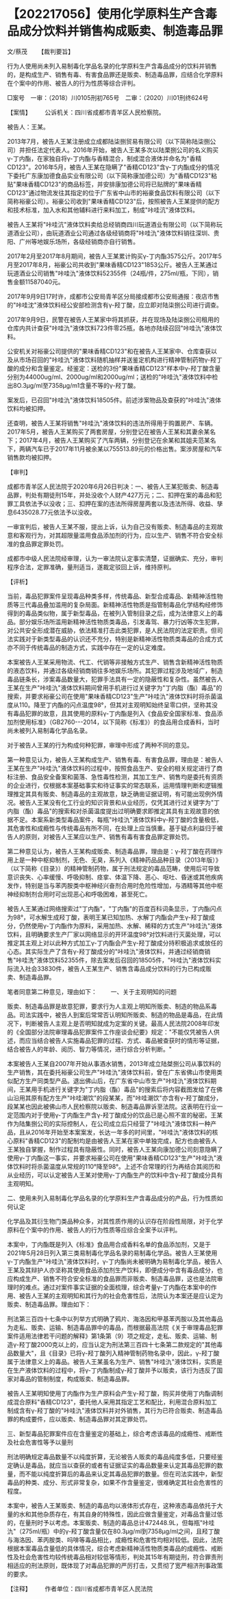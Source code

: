 # 【202217056】使用化学原料生产含毒品成分饮料并销售构成贩卖、制造毒品罪

文/蔡茂 　　【裁判要旨】

行为人使用尚未列入易制毒化学品名录的化学原料生产含毒品成分的饮料并销售的，是构成生产、销售有毒、有害食品罪还是贩卖、制造毒品罪，应结合化学原料在个案中的作用、被告人的行为性质等综合评判。

□案号　一审：（2018）川0105刑初765号　二审：（2020）川01刑终624号

【案情】 　　公诉机关：四川省成都市青羊区人民检察院。

被告人：王某。

2013年7月，被告人王某注册成立成都陆柒捌贸易有限公司（以下简称陆柒捌公司）并担任法定代表人。2016年开始，被告人王某多次以陆栗捌公司的名义购买γ-丁内酯，在家独自将γ-丁内酯与香精混合，制成混合液体并命名为"香精CD123"。2016年5月，被告人王某在隐瞒了"香精CD123"含γ-丁内酯成分的情况下委托广东康加德食品实业有限公司（以下简称康加德公司）为"香精CD123"粘贴"果味香精CD123"的商品标签，并安排康加德公司将已贴牌的"果味香精CD123"通过物流发往其指定的位于广东省中山市的裕豪食品饮料有限公司（以下简称裕豪公司）。裕豪公司收到"果味香精CD123"后，按照被告人王某提供的配方和技术标准，加入水和其他辅料进行来料加工，制成"咔哇沆"液体饮料。

被告人王某将"咔哇沆"液体饮料卖给总经销商四川玩道酒业有限公司（以下简称玩道酒业公司），由玩道酒业公司通过各级经销商将"咔哇氿"液体饮料销往深圳、贵阳、广州等地娱乐场所，各级经销商亦自行销售。

2017年2月至2017年8月期间，被告人王某累计购买γ-丁内酯3575公斤。2017年5月至2017年8月，裕豪公司共收到"果味香精CD123"1853公斤。被告人王某通过玩道酒业公司销售"咔哇氿"液体饮料52355件（24瓶/件，275ml/瓶，下同），销售金额11587040元。

2017年9月9日17时许，成都市公安局青羊区分局接成都市公安局通报：夜店市售的"咔哇沈"液体饮料经公安部检测含有γ-羟丁酸，应立即对陆柒捌公司进行调查。

2017年9月9日，民警在被告人王某家中将其抓获，并在现场及陆柒捌公司租用的仓库内共计查获"咔哇氿"液体饮料723件零25瓶，各地亦陆续召回"咔哇氿"液体饮料。

公安机关对裕豪公司提供的"果味香精CD123"和在被告人王某家中、仓库查获以及从市场召回的"咔哇氿"液体饮料随机抽样并送鉴定机构进行精神管制药物γ-羟丁酸的成分和含量鉴定。经鉴定：送检的3份"果味香精CD123"样本中γ-羟丁酸含量分别为44000ug/ml、2000ug/ml和2000ug/ml；送检的"咔哇氿"液体饮料中检出8O.3μg/ml至7358μg/m1含量不等的γ-羟丁酸。

案发后，已召回"咔哇氿"液体饮料18505件。前述涉案物品及查获的"咔哇氿"液体饮料均被扣押。

还查明，被告人王某将销售"咔哇氿"液体饮料的违法所得用于购置房产、车辆。2017年5月，被告人王某购买了两套房屋，分别登记在被告人王某和其妻余某名下；2017年4月，被告人王某购买了汽车两辆，分别登记在余某和其姐夫范某名下，两辆汽车已于2017年11月被余某以755513.89元的价格出售。案涉房屋和汽车销售款均被扣押。

【审判】

成都市青羊区人民法院于2020年6月26日判决：一、被告人王某犯贩卖、制造毒品罪，判处有期徒刑15年，并处没收个人财产427万元；二、扣押在案的毒品和犯罪工具依法予以没收；三、扣押在案的违法所得房屋两套以及违法所得、收益、孳息6435028.77元依法予以没收。

一审宣判后，被告人王某不服，提出上诉，认为自己没有贩卖、制造毒品的主观故意和客观行为，对其超限量滥用食品添加剂的行为，应以生产、销售不符合安全标准的食品罪定罪处罚。

成都市中级人民法院经审理，认为一审法院认定事实清楚，证据确实、充分，审判程序合法，定罪准确，量刑适当，遂裁定驳回上诉，维持原判。

【评析】

当前，毒品犯罪案件呈现毒品种类多样，传统毒品、新型合成毒品、新精神活性物质等三代毒品叠加滥用的复杂局面。新精神活性物质是指管制毒品化学结构经修饰得到的毒品类似物，属于新型毒品，在被列入管制目录之后，成为法律意义上的毒品。部分娱乐场所滥用新精神活性物质类毒品，引发毒驾、暴力行凶等次生犯罪，对公共安全形成潜在威胁，依法精准打击此类犯罪，是人民法院的法定职责。但司法实践对于新类型毒品的认识还不充分，特别是新精神活性物质类毒品的合成方式亦不同于传统毒品的制造方式，实践中存在一定的认定难度。

本案被告人王某采用物流、代工、代销等非接触方式生产、销售含新精神活性物质的液态饮料，并通过各级经销商销往多地娱乐场所。其犯罪过程涉及地域广，制造毒品链条长，涉案毒品数量大，犯罪手法具有一定的隐蔽性和复杂性。虽然被告人王某在生产"咔哇氿"液体饮料期间曾用手机进行过关键字为"丁内脂（酯）毒品"的搜索，并要求裕豪公司在使用"果味香精CD123"生产"咔哇氿"液体饮料时将杀菌温度从110。降至丁内酯的闪点温度98°，但其对主观明知始终呈零口供，坚称其没有毒品犯罪的故意，且其使用的原料γ-丁内酯是列入《食品安全国家标准、食品添加剂使用标准》（GB2760---2014，以下简称《标准》）的食品用合成香料，当时尚未被列入易制毒化学品名录。

对于被告人王某的行为构成何种犯罪，审理中形成了两种不同的意见。

第一种意见认为，被告人王某构成生产、销售有毒、有害食品罪，理由是：被告人王某在生产"咔哇氿"液体饮料的过程中，按照食品生产、安全的相关规定进行了商标注册、食品安全备案和菌落、急性毒性检测，其加工生产、销售均是委托有资质的企业进行，仅根据本案基础事实和待证事实的常态联系，运用情理判断和逻辑推理推定其具有贩卖、制造毒品的主观故意，缺乏确凿证据证明，有可能出现例外情况。被告人王某没有化工行业的知识背景和从业经历，仅凭其进行过关键字为"丁内脂（酯）毒品"的搜索和对杀菌温度提出过明确要求即推定其具有主观故意的依据不足。本案系新类型毒品案件，每瓶"咔哇氿"液体饮料中γ-羟丁酸的含量极低，其危害性和成瘾性与传统毒品有所不同，在处理上应当慎重。基于疑点利益归于被告人的原则，对被告人王某应以生产、销售有毒有害食品罪定罪处罚。

第二种意见认为，被告人王某构成贩卖、制造毒品罪，理由是：γ-羟丁酸在药理作用上是一种中枢抑制剂，无色、无臭，系列入《精神药品品种目录（2013年版）》（以下简称《目录》）的精神管制药物，属于刑法规定的毒品范畴，使用后可导致意识丧失、心率缓慢、呼吸抑制、痉挛、体温下降、恶心、呕吐、昏迷或其他疾病发作，特别是当与苯丙胺类中枢神经兴奋剂合用时危险性增加，与酒精等其他中枢神经抑制剂合用时可出现恶心和呼吸困难，甚至死亡。

被告人王某通过网络搜索过"丁内酯"，"丁内酯"的百度百科词条显示，丁内酯闪点为98°，可水解生成羟丁酸，表明王某已知加热、水解丁内酯会产生γ-羟丁酸成分，仍然使用γ-丁内酯作为原料，采用加热、水解、稀释的方式生产"咔哇氿"液体饮料，且明确要求生产厂家以网络显示的开环温度98°对饮料进行灭菌处理，可以推定其主观上对以此种方式加工γ-丁内酯会产生γ-羟丁酸成分持积极追求或放任的心态。其实际生产了含有γ-羟丁酸成分的"咔哇氿"液体饮料，并通过经销商销售"咔哇洗"液体饮料52355件，除去案发后召回的18505件，"咔哇氿"液体饮料实际流入社会33830件，被告人王某生产、销售含毒品成分饮料的行为已构成贩卖、制造毒品罪。

笔者同意第二种意见，理由如下： 　　一、关于主观明知的问题

贩卖、制造毒品罪是故意犯罪，要求行为人主观上明知所贩卖、制造的物品系毒品。司法实践中，被告人到案后常常否认明知所贩卖、制造的物品是毒品，在此情况下，判断被告人主观上是否明知就成为定案的关键。最高人民法院2008年印发的《全国部分法院审理毒品犯罪案件工作座谈会纪要》规定："不能仅凭被告人供述，而应当结合被告人实施毒品犯罪的过程、方式、毒品被查获时的情形等证据，结合被告人的年龄、阅历、智力等情况，进行综合分析判断。"

本案被告人王某自2007年开始从事酒水销售，2013年成立陆桀捌公司从事饮料的生产销售，其在委托裕豪公司生产"咔哇氿"液体饮料前，曾在广东省佛山市使用类似配方生产同类型产品。退出佛山后，在广东省中山市生产"咔哇氿"液体饮料期间，王某用手机进行关键字为"丁内脂（酯）毒品"的搜索后将内容截图发给了在佛山沿用其原有配方生产"咔哇潮饮"的段某某，而"咔哇潮饮"亦含有γ-羟丁酸成分，段某某也因此被佛山市人民检察院以贩卖、制造毒品罪诉至法院。这表明在行业一定范围内对于使用γ-丁内酯生产含γ-羟丁酸成分的饮品已是心照不宣的秘密。王某作为陆集捌公司的实际控制人，在公司成立后只经营了"咔哇氿"液体饮料一种产品，且从2016年开始至本案案发，长达一年多的时间里，"咔哇氿"液体饮料的核心原料"香精CD123"的配制均是由被告人王某在家中单独完成，配方也由被告人王某独自掌握，制作过程具有隐蔽性。同时，被告人王某向康加德公司刻意隐瞒了使用γ-丁内酯这一事实，并要求裕豪公司在使用"果味香精CD123"生产"咔哇氿"液体饮料时将杀菌温度从常规的110°降至98°。上述不合常理的行为再结合其阅历和从业经历，可以认定被告人王某对使用γ-丁内酯生产的饮料中含γ-羟丁酸成分具有主观明知。

二、使用未列入易制毒化学品名录的化学原料生产含毒品成分的产品，行为性质如何认定

化学品及其衍生物门类品种众多，对其性质作用的认识存在阶段性局限，对于化学原料在个案中的作用、被告人的行为性质等应综合全案予以评判。

本案中，丁内酯既是列入《标准》食品用合成香料名单的食品添加剂，又是于2021年5月28日列入第三类易制毒化学品名录的易制毒化学品。被告人王某使用γ-丁内酯生产"咔哇氿"液体饮料时，γ-丁内酯尚未被明确为易制毒化学品，被告人王某及其辩护人亦坚称其使用食品添加剂生产饮料，即便成分中含有毒品成分，也应构成生产、销售不符合安全标准的食品罪而非贩卖、制造毒品罪，这也是法院审理时的难点。通过对案件事实证据的全面梳理，综合考量γ-丁内酯在本案中的作用、被告人王某的主观明知和其行为的社会危害性后，法院认为本案还是应认定为贩卖、制造毒品罪。理由如下：

刑法第三百四十七条中以列举方式明确了鸦片、海洛因和甲基苯丙胺以及其他毒品为走私、贩卖、运输、制造毒品罪中的毒品，而根据最高法院《关于审理毒品犯罪案件适用法律若干问题的解释》第1条第（9）项之规定，走私、贩卖、运输、制造γ-羟丁酸2000克以上的，应当认定为刑法第三百四十七条第二款规定的"其他毒品数量大"，且《目录》已将γ-羟丁酸列入精神管制药物名录中，因此，γ-羟丁酸属于法律意义上的毒品。被告人王某虽名为生产、销售"咔哇氿"液体饮料，实质是在生产液体饮料的过程中，将γ-丁内酯制成γ-羟丁酸并予以贩卖，该行为违反了国家对毒品的管制制度，构成贩卖、制造毒品罪。

被告人王某明知使用丁内酯作为生产原料会产生γ-羟丁酸，购买并使用丁内酯调制成混合原料"香精CD123"，委托他人采用其指定工艺和配比，利用混合原料加工制成含有γ-羟丁酸的"咔哇氿"液体饮料并对外销售，其行为已符合贩卖、制造毒品罪的构成要件，应以贩卖、制造毒品罪对其定罪处罚。

三、新型毒品犯罪案件应在含量鉴定的基础上，综合考虑该毒品的成瘾性、戒断性及社会危害性等予以量刑

刑法明确规定毒品数量不以纯度折算，无论被告人贩卖的毒品纯度多低，只要经鉴定确认是毒品，就应当以查获的或者有证据证实的毒品数量来认定其毒品犯罪的数量，而不能以纯度折算后的毒品来认定其毒品犯罪的数量。但在司法实践中，新型毒品的种类、成分、形式非常复杂，如果不作含量鉴定，很难确定其社会危害性的程度。

本案中，被告人王某贩卖、制造的毒品均以液体形式存在，这种液态毒品依托于大量的水和其他杂质存在，有其自身的特殊性，因此应做含量鉴定，对毒品含量过低的，在量刑时予以考虑。本案贩卖、制造的毒品总计472448.9L，但每瓶"咔哇氿"（275ml/瓶）中的γ-羟丁酸含量仅在80.3μg/ml到7358μg/ml之间，且羟丁酸与海洛因、苯丙胺类、吗啡等毒品相比，成瘾性和危害性均相对较低。因此，法院根据本案毒品含量低的具体情况，综合考虑新精神活性物质类毒品的成瘾性、戒断性及社会危害性均较传统毒品相对较低等情形，判处其15年有期徒刑，符合罪责刑相适应的刑法原则，既体现了对毒品犯罪的严厉打击，又贯彻了宽严相济刑事政策的要求。

【注释】 　　作者单位：四川省成都市青羊区人民法院